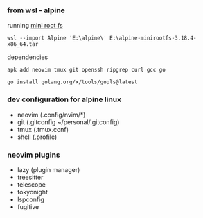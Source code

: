 ### from wsl - alpine

running [mini root fs](https://www.alpinelinux.org/downloads/)

```
wsl --import Alpine 'E:\alpine\' E:\alpine-minirootfs-3.18.4-x86_64.tar
```

dependencies

```
apk add neovim tmux git openssh ripgrep curl gcc go

go install golang.org/x/tools/gopls@latest
```

### dev configuration for alpine linux

- neovim (.config/nvim/\*)
- git (.gitconfig ~/personal/.gitconfig)
- tmux (.tmux.conf)
- shell (.profile)

### neovim plugins

- lazy (plugin manager)
- treesitter
- telescope
- tokyonight
- lspconfig
- fugitive
